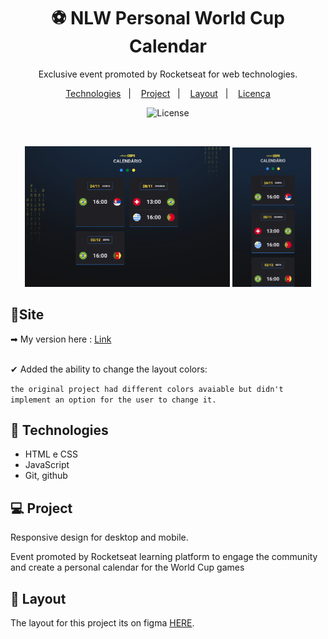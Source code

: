 <h1 align="center"> ⚽ NLW Personal World Cup Calendar</h1>

<p align="center">
Exclusive event promoted by Rocketseat for web technologies.
</p>

<p align="center">
  <a href="#-tecnologias">Technologies</a>&nbsp;&nbsp;&nbsp;|&nbsp;&nbsp;&nbsp;
  <a href="#-projeto">Project</a>&nbsp;&nbsp;&nbsp;|&nbsp;&nbsp;&nbsp;
  <a href="#-layout">Layout</a>&nbsp;&nbsp;&nbsp;|&nbsp;&nbsp;&nbsp;
  <a href="#memo-licença">Licença</a>
</p>

<p align="center">
  <img alt="License" src="https://img.shields.io/static/v1?label=license&message=MIT&color=49AA26&labelColor=000000">
</p>

<br>

<p align="center">
<img alt="NLW Copa" src="./desktop.png" width="65%">
<img alt="NLW Copa" src="./mobile.png" width="25%">
</p>

## 🍳Site

➡ My version here : [Link](https://hopeicanchangemyusername.github.io/Rocketseat-NLW-Copa/)
<br>
<br>

✔ Added the ability to change the layout colors:

`the original project had different colors avaiable but didn't implement an option for the user to change it.`

## 🚀 Technologies

- HTML e CSS
- JavaScript
- Git, github

## 💻 Project

Responsive design for desktop and mobile.

Event promoted by Rocketseat learning platform to engage the community and create a personal calendar for the World Cup games

## 🔖 Layout

The layout for this project its on figma [HERE](https://www.figma.com/community/file/1169028052212317700).
